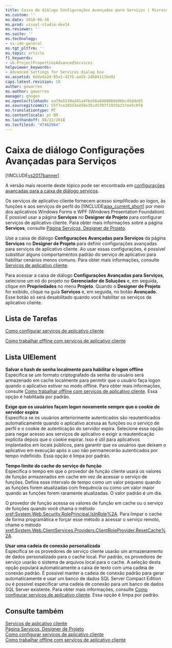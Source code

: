 ```yaml
---
title: Caixa de diálogo Configurações Avançadas para Serviços | Microsoft Docs
ms.custom: ''
ms.date: 2018-06-30
ms.prod: visual-studio-dev14
ms.reviewer: ''
ms.suite: ''
ms.technology:
- vs-ide-general
ms.tgt_pltfrm: ''
ms.topic: article
f1_keywords:
- vb.ProjectPropertiesAdvancedServices
helpviewer_keywords:
- Advanced Settings for Services dialog box
ms.assetid: 6dde4a2d-85e1-4275-aa55-24b84111be91
caps.latest.revision: 18
author: gewarren
ms.author: gewarren
manager: ghogen
ms.openlocfilehash: ea79a5539ad41a4f6e56a6069889e06bc45dde65
ms.sourcegitcommit: 55f7ce2d5d2e458e35c45787f1935b237ee5c9f8
ms.translationtype: MT
ms.contentlocale: pt-BR
ms.lasthandoff: 08/22/2018
ms.locfileid: "47462964"
---
```

# <a name="advanced-settings-for-services-dialog-box"></a>Caixa de diálogo Configurações Avançadas para Serviços
[!INCLUDE[vs2017banner](../../includes/vs2017banner.md)]

A versão mais recente deste tópico pode ser encontrada em [configurações avançadas para a caixa de diálogo serviços](https://docs.microsoft.com/visualstudio/ide/reference/advanced-settings-for-services-dialog-box).  
  
  
Os serviços de aplicativo cliente fornecem acesso simplificado ao logon, às funções e aos serviços de perfil do [!INCLUDE[ajax_current_short](../../includes/ajax-current-short-md.md)] por meio dos aplicativos Windows Forms e WPF (Windows Presentation Foundation). É possível usar a página **Serviços** no **Designer de Projeto** para configurar serviços de aplicativo cliente. Para obter mais informações sobre a página **Serviços**, consulte [Página Serviços, Designer de Projeto](../../ide/reference/services-page-project-designer.md).  
  
 Use a caixa de diálogo **Configurações Avançadas para Serviços** da página **Serviços** no **Designer de Projeto** para definir configurações avançadas para serviços de aplicativo cliente. Ao usar essas configurações, é possível substituir alguns comportamentos padrão do serviço de aplicativo para habilitar cenários menos comuns. Para obter mais informações, consulte [Serviços de aplicativo cliente](http://msdn.microsoft.com/library/1487d8df-089e-4f21-abfb-a791a652b58e).  
  
 Para acessar a caixa de diálogo **Configurações Avançadas para Serviços**, selecione um nó do projeto no **Gerenciador de Soluções** e, em seguida, clique em **Propriedades** no menu **Projeto**. Quando o **Designer de Projeto** for exibido, clique na guia **Serviços** e, em seguida, no botão **Avançado**. Esse botão só será desabilitado quando você habilitar os serviços de aplicativo cliente.  
  
## <a name="task-list"></a>Lista de Tarefas  
 [Como configurar serviços de aplicativo cliente](http://msdn.microsoft.com/library/34a8688a-a32c-40d3-94be-c8e610c6a4e8)  
  
 [Como trabalhar offline com serviços de aplicativo cliente](http://msdn.microsoft.com/en-us/f792cb16-8520-4a0f-9dc9-07bfbc454e38)  
  
## <a name="uielement-list"></a>Lista UIElement  
 **Salvar o hash de senha localmente para habilitar o logon offline**  
 Especifica se um formato criptografado da senha do usuário será armazenado em cache localmente para permitir que o usuário faça logon quando o aplicativo estiver no modo offline. Para obter mais informações, consulte [Como trabalhar offline com serviços de aplicativo cliente](http://msdn.microsoft.com/en-us/f792cb16-8520-4a0f-9dc9-07bfbc454e38). Essa opção é habilitada por padrão.  
  
 **Exige que os usuários façam logon novamente sempre que o cookie de servidor expira**  
 Especifica se os usuários anteriormente autenticados são reautenticados automaticamente quando o aplicativo acessa as funções ou o serviço de perfil e o cookie de autenticação do servidor expira. Selecione essa opção para negar acesso aos serviços de aplicativo e exigir a reautenticação explícita depois que o cookie expirar. Isso é útil para aplicativos implantados em locais públicos, para garantir que os usuários que deixam o aplicativo em execução após o uso não permanecerão autenticados por tempo indefinido. Essa opção é limpa por padrão.  
  
 **Tempo limite do cache do serviço de função**  
 Especifica o tempo em que o provedor de função cliente usará os valores de função armazenados em cache em vez de acessar o serviço de funções. Defina esse intervalo de tempo como um valor pequeno quando as funções forem atualizadas com frequência ou como um valor maior quando as funções forem raramente atualizadas. O valor padrão é um dia.  
  
 O provedor de função acessa os valores de função em cache ou o serviço de funções quando você chama o método <xref:System.Web.Security.RolePrincipal.IsInRole%2A>. Para limpar o cache de forma programática e forçar esse método a acessar o serviço remoto, chame o método <xref:System.Web.ClientServices.Providers.ClientRoleProvider.ResetCache%2A>.  
  
 **Usar uma cadeia de conexão personalizada**  
 Especifica se os provedores de serviço cliente usarão um armazenamento de dados personalizado para o cache local. Por padrão, os provedores de serviço usarão o sistema de arquivos local para o cache. A seleção desta opção populará automaticamente a caixa de texto com uma cadeia de conexão padrão. É possível manter a cadeia de conexão padrão para gerar automaticamente e usar um banco de dados SQL Server Compact Edition ou é possível especificar uma cadeia de conexão para um banco de dados SQL Server existente. Para obter mais informações, consulte [Como configurar serviços de aplicativo cliente](http://msdn.microsoft.com/library/34a8688a-a32c-40d3-94be-c8e610c6a4e8). Essa opção é limpa por padrão.  
  
## <a name="see-also"></a>Consulte também  
 [Serviços de aplicativo cliente](http://msdn.microsoft.com/library/1487d8df-089e-4f21-abfb-a791a652b58e)   
 [Página Serviços, Designer de Projeto](../../ide/reference/services-page-project-designer.md)   
 [Como configurar serviços de aplicativo cliente](http://msdn.microsoft.com/library/34a8688a-a32c-40d3-94be-c8e610c6a4e8)   
 [Como trabalhar offline com serviços de aplicativo cliente](http://msdn.microsoft.com/en-us/f792cb16-8520-4a0f-9dc9-07bfbc454e38)



